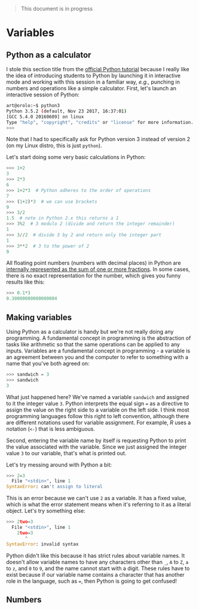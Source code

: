 > This document is in progress

# Variables

## Python as a calculator

I stole this section title from the [official Python tutorial](https://docs.python.org/3/tutorial/introduction.html#using-python-as-a-calculator) because I really like the idea of introducing students to Python by launching it in interactive mode and working with this session in a familiar way, *e.g.,* punching in numbers and operations like a simple calculator.  First, let's launch an interactive session of Python:
```bash
art@orolo:~$ python3
Python 3.5.2 (default, Nov 23 2017, 16:37:01) 
[GCC 5.4.0 20160609] on linux
Type "help", "copyright", "credits" or "license" for more information.
>>> 
```
Note that I had to specifically ask for Python version 3 instead of version 2 (on my Linux distro, this is just `python`).

Let's start doing some very basic calculations in Python:
```python
>>> 1+2
3
>>> 2*3
6
>>> 1+2*3  # Python adheres to the order of operations
7
>>> (1+2)*3  # we can use brackets
9
>>> 3/2
1.5  # note in Python 2.x this returns a 1
>>> 3%2  # 3 modulo 2 (divide and return the integer remainder)
1
>>> 3//2  # divide 3 by 2 and return only the integer part
1
>>> 3**2  # 3 to the power of 2
9
```
All floating point numbers (numbers with decimal places) in Python are [internally represented as the sum of one or more fractions](https://docs.python.org/3.0/tutorial/floatingpoint.html).  In some cases, there is no exact representation for the number, which gives you funny results like this:
```python
>>> 0.1*3
0.30000000000000004
```


## Making variables

Using Python as a calculator is handy but we're not really doing any programming.  A fundamental concept in programming is the abstraction of tasks like arithmetic so that the same operations can be applied to any inputs.  Variables are a fundamental concept in programming - a variable is an agreement between you and the computer to refer to something with a name that you've both agreed on:
```python
>>> sandwich = 3
>>> sandwich
3
```
What just happened here?  We've named a variable `sandwich` and assigned to it the integer value `3`.  Python interprets the equal sign `=` as a directive to assign the value on the right side to a variable on the left side.  I think most programming languages follow this right to left convention, although there are different notations used for variable assignment.  For example, *R* uses a notation (`<-`) that is less ambiguous.

Second, entering the variable name by itself is requesting Python to print the value associated with the variable.  Since we just assigned the integer value `3` to our variable, that's what is printed out.

Let's try messing around with Python a bit:
```python
>>> 2=3
  File "<stdin>", line 1
SyntaxError: can't assign to literal
```
This is an error because we can't use `2` as a variable.  It has a fixed value, which is what the error statement means when it's referring to it as a literal object.  Let's try something else:
```python
>>> 2two=3
  File "<stdin>", line 1
    2two=3
       ^
SyntaxError: invalid syntax
```
Python didn't like this because it has strict rules about variable names.  It doesn't allow variable names to have any characters other than `_`, `A` to `Z`, `a` to `z`, and `0` to `9`, and the name cannot start with a digit.  These rules have to exist because if our variable name contains a character that has another role in the language, such as `=`, then Python is going to get confused!

## Numbers

